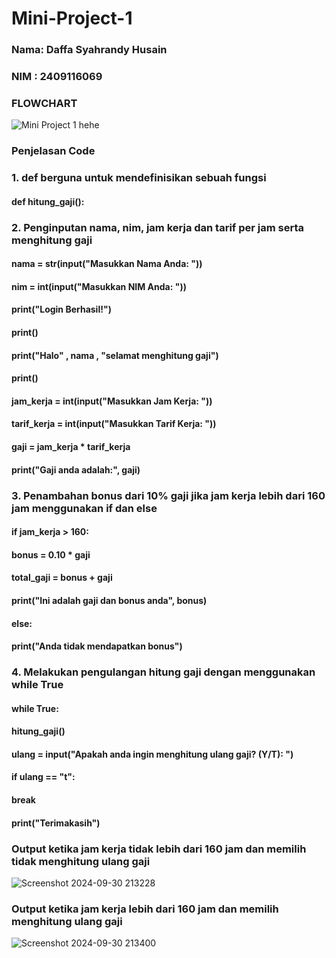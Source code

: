 # Mini-Project-1
### Nama: Daffa Syahrandy Husain
### NIM : 2409116069

### FLOWCHART
![Mini Project 1 hehe](https://github.com/user-attachments/assets/19d1b902-8737-49dd-afd9-c46704550356)





### Penjelasan Code 
### 1. def berguna untuk mendefinisikan sebuah fungsi
#### def hitung_gaji():

### 2. Penginputan nama, nim, jam kerja dan tarif per jam serta menghitung gaji
#### nama = str(input("Masukkan Nama Anda: "))
#### nim = int(input("Masukkan NIM Anda: "))
#### print("Login Berhasil!")
#### print()
#### print("Halo" , nama , "selamat menghitung gaji")
#### print()
#### jam_kerja = int(input("Masukkan Jam Kerja: "))
#### tarif_kerja = int(input("Masukkan Tarif Kerja: "))
#### gaji = jam_kerja * tarif_kerja
#### print("Gaji anda adalah:", gaji)

### 3. Penambahan bonus dari 10% gaji jika jam kerja lebih dari 160 jam menggunakan if dan else
#### if jam_kerja > 160:
#### bonus = 0.10 * gaji
#### total_gaji = bonus + gaji
#### print("Ini adalah gaji dan bonus anda", bonus)
#### else:
#### print("Anda tidak mendapatkan bonus")

### 4. Melakukan pengulangan hitung gaji dengan menggunakan while True
#### while True:
#### hitung_gaji()
#### ulang = input("Apakah anda ingin menghitung ulang gaji? (Y/T): ")
#### if ulang == "t":
#### break
#### print("Terimakasih")

### Output ketika jam kerja tidak lebih dari 160 jam dan memilih tidak menghitung ulang gaji
![Screenshot 2024-09-30 213228](https://github.com/user-attachments/assets/6e87898e-dfcc-4b5e-988f-5efd7311353d)


### Output ketika jam kerja lebih dari 160 jam dan memilih menghitung ulang gaji
![Screenshot 2024-09-30 213400](https://github.com/user-attachments/assets/cd9b41fa-49c0-4567-ba22-6eb7b9a231a8)

